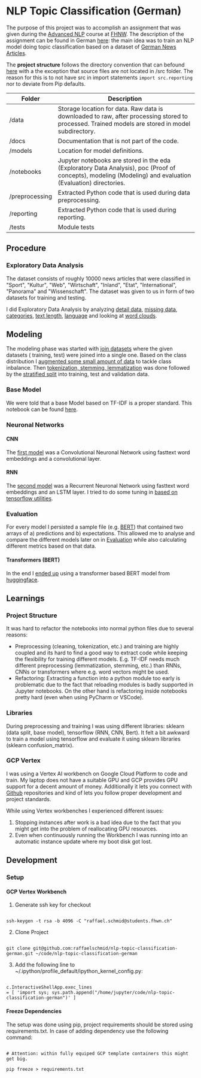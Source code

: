 # NLP Topic Classification (German)

The purpose of this project was to accomplish an assignment that was given during the
[Advanced NLP](https://www.fhnw.ch/de/weiterbildung/technik/advanced-nlp) course at
[FHNW](https://www.fhnw.ch). The description of the assignment can be found in German
[here](./docs/00_project_assignment.pdf): the main idea was to train an NLP model doing topic classification based on a
dataset of [German News Articles](https://tblock.github.io/10kGNAD/).

The **project structure** follows the directory convention that can
befound [here](https://towardsdatascience.com/manage-your-data-science-project-structure-in-early-stage-95f91d4d0600)
with a the exception that source files are not located in /src folder. The reason for this is to not have src in import
statements `import src.reporting` nor to deviate from Pip defaults.

| Folder         | Description                                                                                                                                                |
|----------------|------------------------------------------------------------------------------------------------------------------------------------------------------------|
| /data          | Storage location for data. Raw data is downloaded to raw, after processing stored to processed. Trained models are stored in model subdirectory.           |
| /docs          | Documentation that is not part of the code.                                                                                                                |
| /models        | Location for model definitions.                                                                                                                            |
| /notebooks     | Jupyter notebooks are stored in the eda (Exploratory Data Analysis), poc (Proof of concepts), modeling (Modeling) and evaluation (Evaluation) directories. |
| /preprocessing | Extracted Python code that is used during data preprocessing.                                                                                              |
| /reporting     | Extracted Python code that is used during reporting.                                                                                                       |
| /tests         | Module tests                                                                                                                                               |

## Procedure

### Exploratory Data Analysis

The dataset consists of roughly 10000 news articles that were classified in "Sport", "Kultur", "Web", "Wirtschaft",
"Inland", "Etat", "International", "Panorama" and "Wissenschaft". The dataset was given to us in form of two datasets
for training and testing.

I did Exploratory Data Analysis by analyzing [detail data](./notebook/eda/01_example_data.ipynb),
[missing data](./notebook/eda/02_missing_data.ipynb), [categories](./notebook/eda/03_analyze_categories.ipynb),
[text length](./notebook/eda/04_analyze_text_length.ipynb), [language](./notebook/eda/05_analyze_language.ipynb) and
looking at [word clouds](./notebook/eda/06_word_cloud.ipynb).

## Modeling

The modeling phase was started with [join datasets](./notebook/modeling/00_join.ipynb) where the given datasets (
training, test) were joined into a single one. Based on the class distribution
I [augmented some small amount of data](./notebook/modeling/01_augmentation.ipynb) to tackle class inbalance.
Then [tokenization, stemming, lemmatization](./notebook/modeling/02_preprocessing.ipynb) was done followed by the
[stratified split](./notebook/modeling/03_split.ipynb) into training, test and validation data.

### Base Model

We were told that a base Model based on TF-IDF is a proper standard. This notebook can be
found [here](./notebook/modeling/04_base_model.ipynb).

### Neuronal Networks

#### CNN

The [first model](./notebook/modeling/05_cnn.ipynb) was a Convolutional Neuronal Network using fasttext word embeddings
and a convolutional layer.

#### RNN

The [second model](./notebook/modeling/06a_rnn.ipynb) was a Recurrent Neuronal Network using fasttext word embeddings
and an LSTM layer. I tried to do some tuning
in [based on tensorflow utilities](./notebook/modeling/06b_rnn-tuning.ipynb).

### Evaluation

For every model I persisted a sample file (e.g. [BERT](./data/processed/report_data_bert.json)) that contained two
arrays of a) predictions and b) expectations. This allowed me to analyse and compare the different models later on
in [Evaluation](./notebook/evaluation/02_evaluation.ipynb) while also calculating different metrics based on that data.

#### Transformers (BERT)

In the end I [ended up](./notebook/modeling/07_bert.ipynb) using a transformer based BERT model
from [huggingface](https://huggingface.co/bert-base-german-cased).

## Learnings

### Project Structure

It was hard to refactor the notebooks into normal python files due to several reasons:

- Preprocessing (cleaning, tokenization, etc.) and training are highly coupled and its hard to find a good way to
  extract code while keeping the flexibility for training different models. E.g. TF-IDF needs much different
  preprocessing (lemmatization, stemming, etc.) than RNNs, CNNs or transformers where e.g. word vectors might be used.
- Refactoring: Extracting a function into a python module too early is problematic due to the fact that reloading
  modules is badly supported in Jupyter notebooks. On the other hand is refactoring inside notebooks pretty hard (even
  when using PyCharm or VSCode).

### Libraries

During preprocessing and training I was using different libraries: sklearn (data split, base model), tensorflow (RNN,
CNN, Bert). It felt a bit awkward to train a model using tensorflow and evaluate it using sklearn libraries (sklearn
confusion_matrix).

### GCP Vertex

I was using a Vertex AI workbench on Google Cloud Platform to code and train. My laptop does not have a suitable GPU and
GCP provides GPU support for a decent amount of money. Additionally it lets you connect
with [Github](https://github.com) repositories and kind of lets you follow proper development and project standards.

While using Vertex workbenches I experienced different issues:

1. Stopping instances after work is a bad idea due to the fact that you might get into the problem of reallocating GPU
   resources.
2. Even when continuously running the Workbench I was running into an automatic instance update where my boot disk got
   lost.

## Development

### Setup

#### GCP Vertex Workbench

1. Generate ssh key for checkout

```

ssh-keygen -t rsa -b 4096 -C "raffael.schmid@students.fhwn.ch"

```

2. Clone Project

```

git clone git@github.com:raffaelschmid/nlp-topic-classification-german.git ~/code/nlp-topic-classification-german

```

3. Add the following line to ~/.ipython/profile_default/ipython_kernel_config.py:

```

c.InteractiveShellApp.exec_lines
= [ 'import sys; sys.path.append("/home/jupyter/code/nlp-topic-classification-german")' ]

```

#### Freeze Dependencies

The setup was done using pip, project requirements should be stored using requirements.txt. In case of adding dependency
use the following command:

```

# Attention: within fully equiped GCP template containers this might get big.

pip freeze > requirements.txt

```